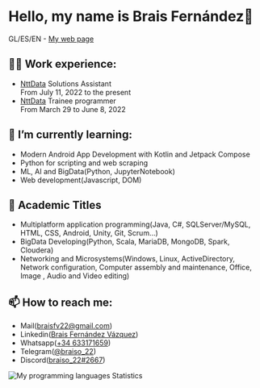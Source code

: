 # Hello, my name is Brais Fernández👋
GL/ES/EN - <a href="https://braiso-22.github.io" target="_blank">My web page</a>

## 👨‍💻 Work experience:
<ul>
 <li> 
  <a href="https://es.nttdata.com">NttData</a> Solutions Assistant
 </li>
From July 11, 2022 to the present

 <li> 
  <a href="https://es.nttdata.com">NttData</a> Trainee programmer 
 </li>
 From March 29 to June 8, 2022
 </ul>


## 🌱 I’m currently learning:
- Modern Android App Development with Kotlin and Jetpack Compose
- Python for scripting and web scraping
- ML, AI and BigData(Python, JupyterNotebook)
- Web development(Javascript, DOM)


## 📖 Academic Titles

- Multiplatform application programming(Java, C#, SQLServer/MySQL, HTML, CSS, Android, Unity, Git, Scrum...)
- BigData Developing(Python, Scala, MariaDB, MongoDB, Spark, Cloudera)
- Networking and Microsystems(Windows, Linux, ActiveDirectory, Network configuration, Computer assembly and maintenance, Office, Image , Audio and Video editing)

## 📫 How to reach me:

- Mail(<a href=mailto:braisfv22@gmail.com>braisfv22@gmail.com</a>)
- Linkedin(<a href=https://www.linkedin.com/in/brais-fern%C3%A1ndez-v%C3%A1zquez-93490a211>Brais Fernández Vázquez</a>)
- Whatsapp(<a href="https://api.whatsapp.com/send?phone=34633171659&text=Hola%20soy%20Brais%2C%20encantado!">+34 633171659</a>)
- Telegram(<a href="">@braiso_22</a>)
- Discord(<a href=https://discordapp.com/users/572932811087020043>braiso_22#2667</a>)


<picture>
  <source media="(prefers-color-scheme: dark)" srcset="https://github-readme-stats-git-masterrstaa-rickstaa.vercel.app/api/top-langs/?username=braiso-22&layout=compact&theme=github_dark&border_radius=10&langs_count=8&hide=jupyter%20notebook">
  <source media="(prefers-color-scheme: light)" srcset="https://github-readme-stats-git-masterrstaa-rickstaa.vercel.app/api/top-langs/?username=braiso-22&layout=compact&border_radius=10&langs_count=8&hide=jupyter%20notebook">
  <img alt="My programming languages Statistics" src="https://github-readme-stats-git-masterrstaa-rickstaa.vercel.app/api/top-langs/?username=braiso-22&layout=compact&theme=graywhite&border_radius=10&exclude_repo=password-competition,doorbell-helper&hide=jupyter%20notebook">
</picture>
<!--[![Top Langs](https://github-readme-stats.vercel.app/api/top-langs/?username=braiso-22)](https://github.com/anuraghazra/github-readme-stats)-->

<!--
**braiso-22/braiso-22** is a ✨ _special_ ✨ repository because its `README.md` (this file) appears on your GitHub profile.

Here are some ideas to get you started:

- 🔭 I’m currently working on ...
 ...
- 👯 I’m looking to collaborate on ...
- 🤔 I’m looking for help with ...
- 💬 Ask me about ...
- 📫 How to reach me: ...
- 😄 Pronouns: ...
- ⚡ Fun fact: ...
-->
